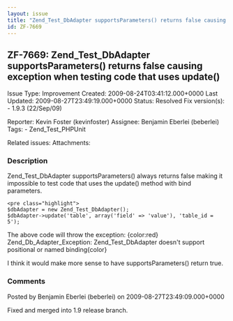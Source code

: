 ```yaml
---
layout: issue
title: "Zend_Test_DbAdapter supportsParameters() returns false causing exception when testing code that uses update()"
id: ZF-7669
---
```


ZF-7669: Zend\_Test\_DbAdapter supportsParameters() returns false causing exception when testing code that uses update()
------------------------------------------------------------------------------------------------------------------------

 Issue Type: Improvement Created: 2009-08-24T03:41:12.000+0000 Last Updated: 2009-08-27T23:49:19.000+0000 Status: Resolved Fix version(s): - 1.9.3 (22/Sep/09)
 
 Reporter:  Kevin Foster (kevinfoster)  Assignee:  Benjamin Eberlei (beberlei)  Tags: - Zend\_Test\_PHPUnit
 
 Related issues: 
 Attachments: 
### Description

Zend\_Test\_DbAdapter supportsParameters() always returns false making it impossible to test code that uses the update() method with bind parameters.

 
    <pre class="highlight">
    $dbAdapter = new Zend_Test_DbAdapter();
    $dbAdapter->update('table', array('field' => 'value'), 'table_id = 5');


The above code will throw the exception: {color:red} Zend\_Db\_Adapter\_Exception: Zend\_Test\_DbAdapter doesn't support positional or named binding{color}

I think it would make more sense to have supportsParameters() return true.

 

 

### Comments

Posted by Benjamin Eberlei (beberlei) on 2009-08-27T23:49:09.000+0000

Fixed and merged into 1.9 release branch.

 

 